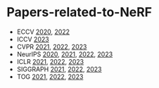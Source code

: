 # Papers-related-to-NeRF

- ECCV [2020](ECCV2020.md), [2022](ECCV2022.md)
- ICCV [2023](ICCV2023.md)
- CVPR [2021](CVPR2021.md), [2022](CVPR2022.md), [2023](CVPR2023.md)
- NeurIPS [2020](NeurIPS2020.md), [2021](NeurIPS2021.md), [2022](NeurIPS2022.md), [2023](NeurIPS2023.md)
- ICLR [2021](ICLR2021.md), [2022](ICLR2022.md), [2023](ICLR2023.md)
- SIGGRAPH [2021](SIGGRAPH2021.md), [2022](SIGGRAPH2022.md), [2023](SIGGRAPH2023.md)
- TOG [2021](TOG2021.md), [2022](TOG2022.md), [2023](TOG2023.md)
